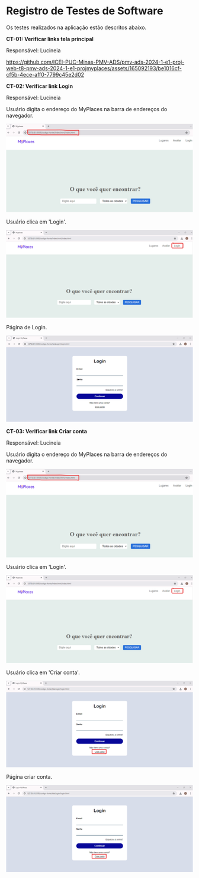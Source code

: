 # Registro de Testes de Software

Os testes realizados na aplicação estão descritos abaixo.

**CT-01: Verificar links tela principal**

Responsável: Lucineia



https://github.com/ICEI-PUC-Minas-PMV-ADS/pmv-ads-2024-1-e1-proj-web-t8-pmv-ads-2024-1-e1-projmyplaces/assets/165092193/be1016cf-cf5b-4ece-aff0-7799c45e2d02



**CT-02: Verificar link Login**

Responsável: Lucineia

Usuário digita o endereço do MyPlaces na barra de endereços do navegador.

![Tela 1](/documentos/img/testeCT02-1.png)


Usuário clica em 'Login'.

![Tela 2](/documentos/img/testeCT02-2.png)


Página de Login.

![Tela 3](/documentos/img/testeCT02-3.png)


**CT-03: Verificar link Criar conta**

Responsável: Lucineia

Usuário digita o endereço do MyPlaces na barra de endereços do navegador.

![Tela 1](/documentos/img/testeCT03-1.png)


Usuário clica em 'Login'.

![Tela 2](/documentos/img/testeCT03-2.png)


Usuário clica em 'Criar conta'.

![Tela 3](/documentos/img/testeCT03-3.png)


Página criar conta.

![Tela 4](/documentos/img/testeCT03-3.png)



